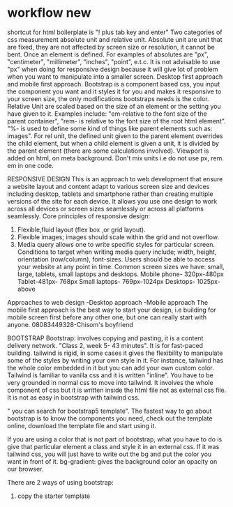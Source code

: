 # workflow new
shortcut for html boilerplate is "! plus tab key and enter"
Two categories of css measurement
absolute unit and relative unit. Absolute unit are unit that are fixed, they are not affected by screen size or resolution, it cannot be bent. Once an element is defined. For examples of absolutes are "px", "centimeter", "millimeter", "inches", "point", e.t.c. It is not advisable to use "px" when doing for responsive design because it will give lot of problem when you want to manipulate into a smaller screen.
Desktop first approach and mobile first approach.
Bootstrap is a component based css, you input the component you want and it styles it for you and makes it responsive to your screen size, the only modifications bootstraps needs is the color.
Relative Unit are scaled based on the size of an element or the setting you have given to it. Examples include: "em-relative to the font size of the parent container", "rem- is relative to the font size of the root html element". "%- is used to define some kind of things like parent elements such as: images". For rel unit, the defined unit given to the parent element overrides the child element, but when a child element is given a unit, it is divided by the parent element (there are some calculations involved). Viewport is added on html, on meta background.
Don't mix units i.e do not use px, rem. em in one code.


RESPONSIVE DESIGN
This is an approach to web development that  ensure a website layout and content adapt to various screen size and devices including desktop, tablets and smartphone rather than creating multiple versions of the site for each device. It allows you use one design to work across all devices or screen sizes seamlessly or across all platforms seamlessly.
Core principles of responsive design:
1. Flexible,fluid layout (flex box ,or grid layout).
2. Flexible images; images should scale within the grid and not overflow.
3. Media query allows one to write specific styles for particular screen. Conditions to target when writing media query include; width, height, orientation (row/column), font-sizes. Users should be able to access your website at any point in time.
Common screen sizes we have: small, large, tablets, small laptops and desktops. 
Mobile phone- 320px-480px
Tablet-481px- 768px
Small laptops- 769px-1024px
Desktops- 1025px- above

Approaches to web design 
-Desktop approach
-Mobile approach
 The mobile first approach is the best way to start your design, i.e building for mobile screen first before any other one, but one can really start with anyone. 
    08083449328-Chisom's boyfriend


BOOTSTRAP
Bootstrap: involves copying and pasting, it is a content delivery network. "Class 2, week 5- 43 minutes". It is for fast-paced building.
tailwind is rigid, in some cases it gives the flexibility to manipulate some of the styles by writing your own style in it. For instance, tailwind has the whole color embedded in it but you can add your own custom color. Tailwind is familiar to vanilla css and it is written "inline". You have to be very grounded in normal css to  move into tailwind. It involves the whole component of css but it is written inside the html file not as external css file.
It is not as easy in bootstrap with tailwind css.

" you can search for bootstrap5 template". 
The fastest way to go about bootstrap is to know the components you need, check out the template online, download the template file and start using it.

If you are using a color that is not part of bootstrap, what you have to do is give that particular element a class and style it in an external css. If it was tailwind css, you will just have to write out the bg and put the color you want in front of it.
bg-gradient: gives the background color an opacity on our browser.

There are 2 ways of using bootstrap:
1. copy the starter template